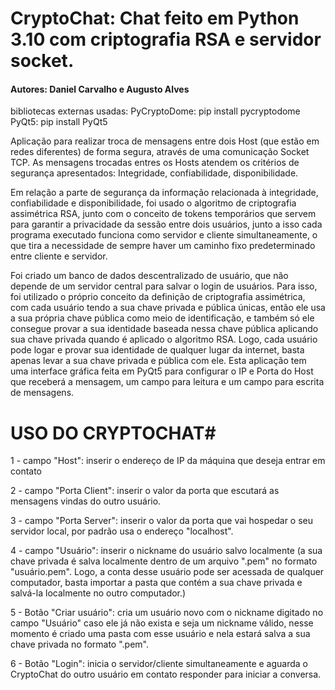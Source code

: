 # CryptoChat: Chat feito em Python 3.10 com criptografia RSA e servidor socket.

#### Autores: Daniel  Carvalho e Augusto Alves

bibliotecas externas usadas:
PyCryptoDome: pip install pycryptodome
PyQt5: pip install PyQt5


Aplicação para realizar troca de mensagens entre dois Host (que estão em redes diferentes) de forma segura, através de uma comunicação Socket TCP. As mensagens trocadas entres os Hosts atendem os critérios de segurança apresentados: Integridade, confiabilidade, disponibilidade.

Em relação a parte de segurança da informação relacionada à integridade, confiabilidade e disponibilidade, foi usado o algoritmo de criptografia assimétrica RSA, junto com o conceito de tokens temporários que servem para garantir a privacidade da sessão entre dois usuários, junto a isso cada programa executado funciona como servidor e cliente simultaneamente, o que tira a necessidade de sempre haver um caminho fixo predeterminado entre cliente e servidor.

Foi criado um banco de dados descentralizado de usuário, que não depende de um servidor central para salvar o login de usuários. Para isso, foi utilizado o próprio conceito da definição de criptografia assimétrica, com cada usuário tendo a sua chave privada e pública únicas, então ele usa a sua própria chave pública como meio de identificação, e também só ele consegue provar a sua identidade baseada nessa chave pública aplicando sua chave privada quando é aplicado o algoritmo RSA. Logo, cada usuário pode logar e provar sua identidade de qualquer lugar da internet, basta apenas levar a sua chave privada e pública com ele. 
Esta aplicação tem uma interface gráfica feita em PyQt5 para configurar o IP e Porta do Host que receberá a mensagem, um campo para leitura e um campo para escrita de mensagens.


# USO DO CRYPTOCHAT#

1 - campo "Host": inserir o endereço de IP da máquina que deseja entrar em contato

2 - campo "Porta Client": inserir o valor da porta que escutará as mensagens vindas do outro usuário.

3 - campo "Porta Server": inserir o valor da porta que vai hospedar o seu servidor local, por padrão usa o endereço "localhost".

4 - campo "Usuário": inserir o nickname do usuário salvo localmente (a sua chave privada é salva localmente dentro de um arquivo ".pem" no formato "usuário.pem". Logo, a conta desse usuário pode ser acessada de qualquer computador, basta importar a pasta que contém a sua chave privada e salvá-la localmente no outro computador.)

5 - Botão "Criar usuário": cria um usuário novo com o nickname digitado no campo "Usuário" caso ele já não exista e seja um nickname válido, nesse momento é criado uma pasta com esse usuário e nela estará salva a sua chave privada no formato ".pem".

6 - Botão "Login": inicia o servidor/cliente simultaneamente e aguarda o CryptoChat do outro usuário em contato responder para iniciar a conversa.

